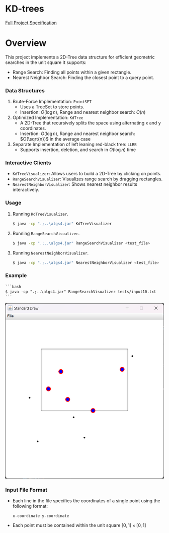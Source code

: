 # KD-trees

[Full Project Specification](https://coursera.cs.princeton.edu/algs4/assignments/kdtree/specification.php)

# Overview
This project implements a 2D-Tree data structure for efficient geometric searches in the unit square 
It supports:
- Range Search: Finding all points within a given rectangle.
- Nearest Neighbor Search: Finding the closest point to a query point.

### Data Structures
1. Brute-Force Implementation: `PointSET`
    - Uses a TreeSet to store points.
    - Insertion: $O(\log{n})$, Range and nearest neighbor search: $O(n)$
2. Optimized Implementation: `KdTree`
    - A 2D-Tree that recursively splits the space using alternating x and y coordinates.
    - Insertion: $O(\log{n})$, Range and nearest neighbor search: $O(\sqrt{n})$ in the average case
3. Separate Implementation of left leaning red-black tree: `LLRB`
    - Supports insertion, deletion, and search in $O(\log{n})$ time

### Interactive Clients
- `KdTreeVisualizer`: Allows users to build a 2D-Tree by clicking on points.
- `RangeSearchVisualizer`: Visualizes range search by dragging rectangles.
- `NearestNeighborVisualizer`: Shows nearest neighbor results interactively.

### Usage
1. Running `KdTreeVisualizer`.
    ```bash
    $ java -cp ".;..\algs4.jar" KdTreeVisualizer
    ```
2. Running `RangeSearchVisualizer`.
    ```bash
    $ java -cp ".;..\algs4.jar" RangeSearchVisualizer <test_file>
    ```
3. Running `NearestNeighborVisualizer`.
    ```bash
    $ java -cp ".;..\algs4.jar" NearestNeighborVisualizer <test_file>
    ```

### Example
    ```bash
    $ java -cp ".;..\algs4.jar" RangeSearchVisualizer tests/input10.txt
    ```
![RangeSearchVisualizer](image.png)

### Input File Format
- Each line in the file specifies the coordinates of a single point using the following format:
    ```
    x-coordinate y-coordinate
    ```
- Each point must be contained within the unit square $[0, 1]\times[0, 1]$